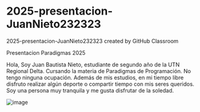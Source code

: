 # 2025-presentacion-JuanNieto232323
2025-presentacion-JuanNieto232323 created by GitHub Classroom

Presentacion Paradigmas 2025

Hola, Soy Juan Bautista Nieto, estudiante de segundo año de la UTN Regional Delta. Cursando la materia de Paradigmas de Programación. No tengo ninguna ocupación. Además de mis estudios, en mi tiempo libre disfruto realizar algún deporte o compartir tiempo con mis seres queridos. Soy una persona muy tranquila y me gusta disfrutar de la soledad.

![image](https://github.com/user-attachments/assets/1293b5dd-da64-4fc7-8bb1-44b2a5ec428b)
